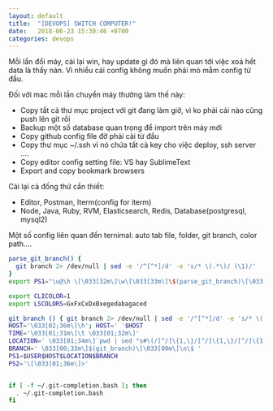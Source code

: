 ```yaml
---
layout: default
title:  "[DEVOPS] SWITCH COMPUTER!"
date:   2018-06-23 15:30:46 +0700
categories: devops
---
```


Mỗi lần đổi máy, cài lại win, hay update gì đó mà liên quan tới việc xoá hết data là thấy nản. Vì nhiều cái config không muốn phải mò mẫm config từ đầu.

Đối với mac mỗi lần chuyển máy thường làm thế này:
- Copy tất cả thư mục project với git đang làm giở, vì ko phải cái nào cũng push lên git rồi
- Backup một số database quan trọng để import trên máy mới
- Copy github config file đỡ phải cài từ đầu
- Copy thư mục ~/.ssh vì nó chứa tất cả key cho việc deploy, ssh server ....
- Copy editor config setting file: VS hay SublimeText
- Export and copy bookmark browsers

Cài lại cả đống thứ cần thiết:
- Editor, Postman, Iterm(config for iterm)
- Node, Java, Ruby, RVM, Elasticsearch, Redis, Database(postgresql, mysql2)

Một số config liên quan đến ternimal: auto tab file, folder, git branch, color path....

```bash
parse_git_branch() {
  git branch 2> /dev/null | sed -e '/^[^*]/d' -e 's/* \(.*\)/ (\1)/'
}
export PS1="\u@\h \[\033[32m\]\w\[\033[33m\]\$(parse_git_branch)\[\033[00m\] $ "

export CLICOLOR=1
export LSCOLORS=GxFxCxDxBxegedabagaced

git_branch () { git branch 2> /dev/null | sed -e '/^[^*]/d' -e 's/* \(.*\)/\1/'; }
HOST='\033[02;36m\]\h'; HOST=' '$HOST
TIME='\033[01;31m\]\t \033[01;32m\]'
LOCATION=' \033[01;34m\]`pwd | sed "s#\(/[^/]\{1,\}/[^/]\{1,\}/[^/]\{1,\}/\).*\(/[^/]\{1,\}/[^/]\{1,\}\)/\{0,1\}#\1_\2#g"`'
BRANCH=' \033[00;33m\]$(git_branch)\[\033[00m\]\n\$ '
PS1=$USER$HOST$LOCATION$BRANCH
PS2='\[\033[01;36m\]>'


if [ -f ~/.git-completion.bash ]; then
  . ~/.git-completion.bash
fi
```